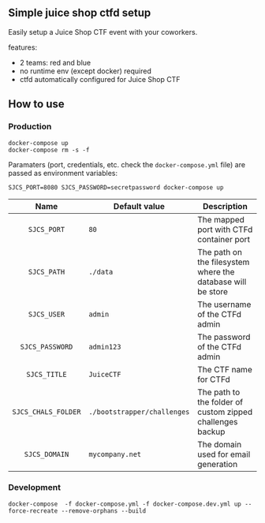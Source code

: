 Simple juice shop ctfd setup
----------------------------

Easily setup a Juice Shop CTF event with your coworkers.

features:
- 2 teams: red and blue
- no runtime env (except docker) required
- ctfd automatically configured for Juice Shop CTF

## How to use

### Production

```shell
docker-compose up
docker-compose rm -s -f
```

Paramaters (port, credentials, etc. check the `docker-compose.yml` file) are passed as environment variables: 
```shell
SJCS_PORT=8080 SJCS_PASSWORD=secretpassword docker-compose up
```

|         Name        | Default value               | Description                                                 |
|:-------------------:|-----------------------------|-------------------------------------------------------------|
| `SJCS_PORT`         | `80`                        | The mapped port with CTFd container port                    |
| `SJCS_PATH`         | `./data`                    | The path on the filesystem where the database will be store |
| `SJCS_USER`         | `admin`                     | The username of the CTFd admin                              |
| `SJCS_PASSWORD`     | `admin123`                  | The password of the CTFd admin                              |
| `SJCS_TITLE`        | `JuiceCTF`                  | The CTF name for CTFd                                       |
| `SJCS_CHALS_FOLDER` | `./bootstrapper/challenges` | The path to the folder of custom zipped challenges backup   |
| `SJCS_DOMAIN`       | `mycompany.net`             | The domain used for email generation                        |

### Development

```shell
docker-compose  -f docker-compose.yml -f docker-compose.dev.yml up --force-recreate --remove-orphans --build
```
